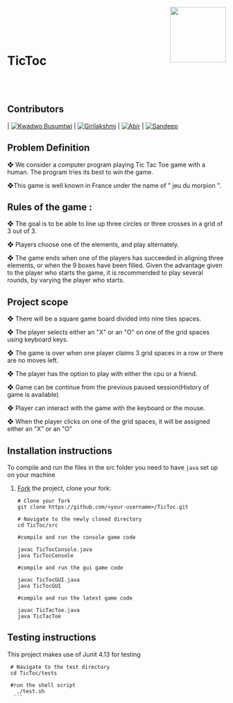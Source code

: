 

<img src="https://upload.wikimedia.org/wikipedia/fr/thumb/1/1d/Logo_T%C3%A9l%C3%A9com_SudParis.svg/761px-Logo_T%C3%A9l%C3%A9com_SudParis.svg.png"
  width="128"
  height="128"
  align="right">
      
<br/>
<br/>
<br/>
<br/>

 # TicToc

  
<br/>
<br/>


## Contributors


|  [![Kwadwo Busumtwi](https://avatars3.githubusercontent.com/u/10486306?v=4&s=200)](https://github.com/supasheva) | [![Girilakshmi](https://avatars3.githubusercontent.com/u/679275?v=4&s=200)](https://github.com/girilakshmi)  | [![Abir](https://avatars3.githubusercontent.com/u/679275?v=4&s=200)](https://github.com/AbirBenSalem) | [![Sandeep](https://avatars3.githubusercontent.com/u/679275?v=4&s=200)](https://github.com/sanddyy10) 

## Problem Definition

❖	We consider a computer program playing Tic Tac Toe game with a human. The program tries its best to win the game.

❖This game is well known in France under the name of " jeu du morpion ".



## Rules of the game :

❖	The goal is to be able to line up three circles or three crosses in a grid of 3 out of 3.

❖	Players choose one of the elements, and play alternately.

❖	The game ends when one of the players has succeeded in aligning three elements, or when the 9 boxes have been filled.
Given the advantage given to the player who starts the game, it is recommended to play several rounds, by varying the player who starts.

## Project scope

❖	There will be a square game board divided into nine tiles spaces. 

❖	The player selects either an "X" or an "O" on one of the grid spaces using keyboard keys. 

❖ The game is over when one player claims 3 grid spaces in a row or there are no moves left.

❖	The player has the option to play with either the cpu or a friend.

❖	Game can be continue from the previous paused session(History of game is available)

❖	Player can interact with the game with the keyboard or the mouse. 

❖	When the player clicks on one of the grid spaces, it will be assigned either an "X" or an "O"

## Installation instructions

To compile and run the files in the src folder you need to have `java` set up on your machine 

1.  [Fork](https://help.github.com/articles/fork-a-repo/) the project, clone your fork:

    ```
    # Clone your fork
    git clone https://github.com/<your-username>/TicToc.git

    # Navigate to the newly cloned directory
    cd TicToc/src
    
    #compile and run the console game code
    
    javac TicTocConsole.java
    java TicTocConsole
    
    #compile and run the gui game code
    
    javac TicTocGUI.java
    java TicTocGUI
     
    #compile and run the latest game code
    
    javac TicTacToe.java
    java TicTacToe

    ```

## Testing instructions

This project makes use of Junit 4.13 for testing

   ```
    # Navigate to the test directory
    cd TicToc/tests
    
    #run the shell script
      ./test.sh
     ```
